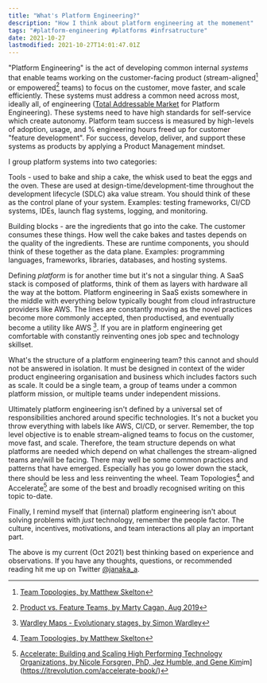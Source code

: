 ```yaml
---
title: "What's Platform Engineering?"
description: "How I think about platform engineering at the momement"
tags: "#platform-engineering #platforms #infrsatructure"
date: 2021-10-27
lastmodified: 2021-10-27T14:01:47.01Z
---
```


"Platform Engineering" is the act of developing common internal _systems_ that enable teams working on the customer-facing product (stream-aligned[^1] or empowered[^2] teams) to focus on the customer, move faster, and scale efficiently. These systems must address a common need across most, ideally all, of engineering ([Total Addressable Market](https://en.wikipedia.org/wiki/Total_addressable_market) for Platform Engineering). These systems need to have high standards for self-service which create autonomy. Platform team success is measured by high-levels of adoption, usage, and % engineering hours freed up for customer "feature development". For success, develop, deliver, and support these systems as products by applying a Product Management mindset.

I group platform systems into two categories:

Tools - used to bake and ship a cake, the whisk used to beat the eggs and the oven. These are used at design-time/development-time throughout the development lifecycle (SDLC) aka value stream. You should think of these as the control plane of your system. Examples: testing frameworks, CI/CD systems, IDEs, launch flag systems, logging, and monitoring.

Building blocks - are the ingredients that go into the cake. The customer consumes these things. How well the cake bakes and tastes depends on the quality of the ingredients. These are runtime components, you should think of these together as the data plane. Examples: programming languages, frameworks, libraries, databases, and hosting systems.

Defining _platform_ is for another time but it's not a singular thing. A SaaS stack is composed of platforms, think of them as layers with hardware all the way at the bottom. Platform engineering in SaaS exists somewhere in the middle with everything below typically bought from cloud infrastructure providers like AWS. The lines are constantly moving as the novel practices become more commonly accepted, then productised, and eventually become a utility like AWS [^3]. If you are in platform engineering get comfortable with constantly reinventing ones job spec and technology skillset.

What's the structure of a platform engineering team? this cannot and should not be answered in isolation. It must be designed in context of the wider product engineering organisation and business which includes factors such as scale. It could be a single team, a group of teams under a common platform mission, or multiple teams under independent missions.

Ultimately platform engineering isn't defined by a universal set of responsibilities anchored around specific technologies. It's not a bucket you throw everything with labels like AWS, CI/CD, or server. Remember, the top level objective is to enable stream-aligned teams to focus on the customer, move fast, and scale. Therefore, the team structure depends on what platforms are needed which depend on what challenges the stream-aligned teams are/will be facing. There may well be some common practices and patterns that have emerged. Especially has you go lower down the stack, there should be less and less reinventing the wheel. Team Topologies[^1] and Accelerate[^4] are some of the best and broadly recognised writing on this topic to-date.

Finally, I remind myself that (internal) platform engineering isn't about solving problems with _just_ technology, remember the people factor. The culture, incentives, motivations, and team interactions all play an important part.

The above is my current (Oct 2021) best thinking based on experience and observations. If you have any thoughts, questions, or recommended reading hit me up on Twitter [@janaka_a](https://twitter.com/janaka_a).

[^1]: [Team Topologies, by Matthew Skelton](https://teamtopologies.com/key-concepts)
[^2]: [Product vs. Feature Teams, by Marty Cagan, Aug 2019](https://svpg.com/product-vs-feature-teams/)
[^3]: [Wardley Maps - Evolutionary stages, by Simon Wardley](https://twitter.com/swardley/status/988334146954170368)
[^4]: [Accelerate: Building and Scaling High Performing Technology Organizations, by Nicole Forsgren, PhD, Jez Humble, and Gene Kim](https://itrevolution.com/accelerate-book/)im](https://itrevolution.com/accelerate-book/)
